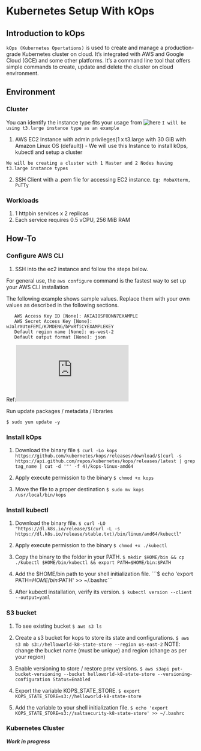 # Kubernetes Setup With kOps

## Introduction to kOps

```kOps (Kubernetes Opertations)``` is used to create and manage a production-grade Kubernetes cluster on cloud. It’s integrated with AWS and Google Cloud (GCE) and some other platforms. 
It’s a command line tool that offers simple commands to create, update and delete the cluster on cloud environment.

## Environment

### Cluster

You can identify the instance type fits your usage from ![here](https://aws.amazon.com/ec2/instance-types)
```I will be using t3.large instance type as an example```

1. AWS EC2 Instance with admin privileges(1 x t3.large with 30 GiB with Amazon Linux OS (default)) - We will use this Instance to install kOps, kubectl and setup a cluster

```We will be creating a cluster with 1 Master and 2 Nodes having t3.large instance types```

2. SSH Client with a .pem file for accessing EC2 instance. ```Eg: MobaXterm, PuTTy```

### Workloads

1. 1 httpbin services x 2 replicas
2. Each service requires 0.5 vCPU, 256 MiB RAM

## How-To

### Configure AWS CLI

1. SSH into the ec2 instance and follow the steps below.

For general use, the ```aws configure``` command is the fastest way to set up your AWS CLI installation

The following example shows sample values. Replace them with your own values as described in the following sections.

```$ aws configure
   AWS Access Key ID [None]: AKIAIOSFODNN7EXAMPLE
   AWS Secret Access Key [None]: wJalrXUtnFEMI/K7MDENG/bPxRfiCYEXAMPLEKEY
   Default region name [None]: us-west-2
   Default output format [None]: json
```

Ref:![CLI configure](https://docs.aws.amazon.com/cli/latest/userguide/cli-configure-quickstart.html)

Run update packages / metadata / libraries

```$ sudo yum update -y```

### Install kOps

1. Download the binary file
```$ curl -Lo kops https://github.com/kubernetes/kops/releases/download/$(curl -s https://api.github.com/repos/kubernetes/kops/releases/latest | grep tag_name | cut -d '"' -f 4)/kops-linux-amd64```

2. Apply execute permission to the binary
```$ chmod +x kops```

3. Move the file to a proper destination
```$ sudo mv kops /usr/local/bin/kops```

### Install kubectl

1. Download the binary file.
```$ curl -LO "https://dl.k8s.io/release/$(curl -L -s https://dl.k8s.io/release/stable.txt)/bin/linux/amd64/kubectl"```

2. Apply execute permission to the binary
```$ chmod +x ./kubectl```

3. Copy the binary to the folder in your PATH.
```$ mkdir $HOME/bin && cp ./kubectl $HOME/bin/kubectl && export PATH=$HOME/bin:$PATH```

4. Add the $HOME/bin path to your shell initialization file.
```$ echo 'export PATH=$HOME/bin:$PATH' >> ~/.bashrc```

5. After kubectl installation, verify its version.
```$ kubectl version --client --output=yaml```

### S3 bucket

1. To see existing bucket
```$ aws s3 ls```

2. Create a s3 bucket for kops to store its state and configurations.
```$ aws s3 mb s3://helloworld-k8-state-store --region us-east-2```
NOTE: change the bucket name (must be unique) and region (change as per your region)

3. Enable versioning to store / restore prev versions.
```$ aws s3api put-bucket-versioning --bucket helloworld-k8-state-store --versioning-configuration Status=Enabled```

4. Export the variable KOPS_STATE_STORE.
```$ export KOPS_STATE_STORE=s3://helloworld-k8-state-store```

5. Add the variable to your shell initialization file.
```$ echo 'export KOPS_STATE_STORE=s3://saltsecurity-k8-state-store' >> ~/.bashrc```

### Kubernetes Cluster

***Work in progress***





